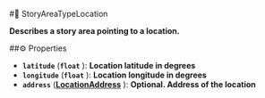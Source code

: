 #🔮 StoryAreaTypeLocation

**Describes a story area pointing to a location.**

##⚙️ Properties

- **`latitude`** (**`float`** ): **Location latitude in degrees**
- **`longitude`** (**`float`** ): **Location longitude in degrees**
- **`address`** (**[LocationAddress](LocationAddress.md)** ): **Optional. Address of the location**
